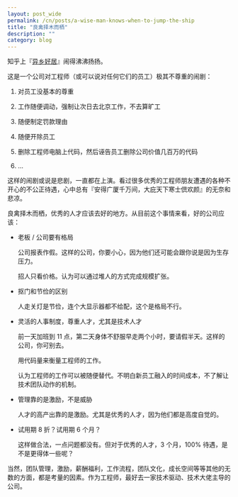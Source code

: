 ```yaml
---
layout: post_wide
permalink: /cn/posts/a-wise-man-knows-when-to-jump-the-ship
title: "良禽择木而栖"
description: ""
category: blog
---
```


知乎上『[异乡好居](https://www.zhihu.com/question/46294596)』闹得沸沸扬扬。

这是一个公司对工程师（或可以说对任何它们的员工）极其不尊重的闹剧：

1. 对员工没基本的尊重

2. 工作随便调动，强制让次日去北京工作，不去算旷工

3. 随便制定罚款理由

4. 随便开除员工

5. 删除工程师电脑上代码，然后诬告员工删除公司价值几百万的代码

6. ...

这样的闹剧或说是悲剧，一直都在上演。看过很多优秀的工程师朋友遭遇的各种不开心的不公正待遇，心中总有『安得广厦千万间，大庇天下寒士倶欢颜』的无奈和悲凉。

良禽择木而栖，优秀的人才应该去好的地方。从目前这个事情来看，好的公司应该：

*  老板 / 公司要有格局

    公司报表作假。这样的公司，你要小心，因为他们还可能会跟你说是因为生存压力。
    
    招人只看价格。认为可以通过堆人的方式完成规模扩张。

*  抠门和节俭的区别

    人走关灯是节俭，连个大显示器都不给配，这个是格局不行。

*  灵活的人事制度，尊重人才，尤其是技术人才

    前一天加班到 11 点，第二天身体不舒服早走两个小时，要请假半天。这样的公司，你可别去。

    用代码量来衡量工程师的工作。

    认为工程师的工作可以被随便替代。不明白新员工融入的时间成本，不了解让技术团队动作的机制。

*  管理靠的是激励，不是威胁

    人才的高产出靠的是激励。尤其是优秀的人才，因为他们都是高度自觉的。

*  试用期 8 折？试用期 6 个月？

    这样做合法，一点问题都没有。但对于优秀的人才，3 个月，100% 待遇，是不是更得体一些呢？

当然，团队管理，激励，薪酬福利，工作流程，团队文化，成长空间等等其他的无数的方面，都是考量的因素。作为工程师，最好去一家技术驱动、技术大佬主导的公司。
